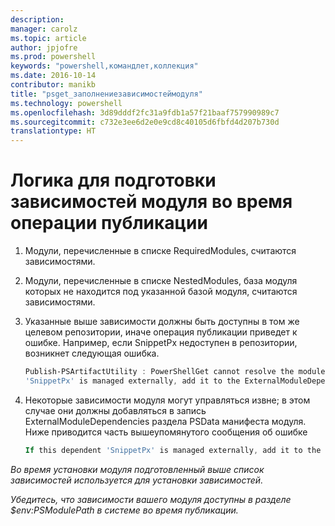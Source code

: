 ```yaml
---
description: 
manager: carolz
ms.topic: article
author: jpjofre
ms.prod: powershell
keywords: "powershell,командлет,коллекция"
ms.date: 2016-10-14
contributor: manikb
title: "psget_заполнениезависимостеймодуля"
ms.technology: powershell
ms.openlocfilehash: 3d89dddf2fc31a9fdb1a57f21baaf757990989c7
ms.sourcegitcommit: c732e3ee6d2e0e9cd8c40105d6fbfd4d207b730d
translationtype: HT
---
```

# <a name="logic-for-preparing-the-module-dependencies-during-publish-operation"></a>Логика для подготовки зависимостей модуля во время операции публикации
1.  Модули, перечисленные в списке RequiredModules, считаются зависимостями.
2.  Модули, перечисленные в списке NestedModules, база модуля которых не находится под указанной базой модуля, считаются зависимостями.

3.  Указанные выше зависимости должны быть доступны в том же целевом репозитории, иначе операция публикации приведет к ошибке.
    Например, если SnippetPx недоступен в репозитории, возникнет следующая ошибка.
    ```powershell
    Publish-PSArtifactUtility : PowerShellGet cannot resolve the module dependency 'SnippetPx' of the module 'TypePx' on the repository 'LocalRepo'. Verify that the dependent module 'SnippetPx' is available in the repository 'LocalRepo'. If this dependent
    'SnippetPx' is managed externally, add it to the ExternalModuleDependencies entry in the PSData section of the module manifest.
    ```
4.  Некоторые зависимости модуля могут управляться извне; в этом случае они должны добавляться в запись ExternalModuleDependencies раздела PSData манифеста модуля.
    Ниже приводится часть вышеупомянутого сообщения об ошибке
    ```powershell
    If this dependent 'SnippetPx' is managed externally, add it to the ExternalModuleDependencies entry in the PSData section of the module manifest.
    ```

*Во время установки модуля подготовленный выше список зависимостей используется для установки зависимостей.*

*Убедитесь, что зависимости вашего модуля доступны в разделе $env:PSModulePath в системе во время публикации.*

